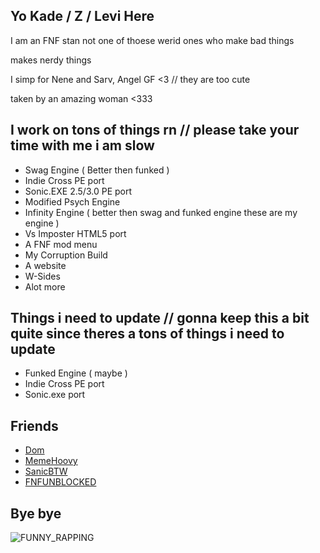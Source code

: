 ## Yo Kade / Z / Levi Here
I am an FNF stan not one of thoese werid ones who make bad things

makes nerdy things

I simp for Nene and Sarv, Angel GF <3 // they are too cute

taken by an amazing woman <333
## I work on tons of things rn // please take your time with me i am slow
- Swag Engine ( Better then funked )
- Indie Cross PE port
- Sonic.EXE 2.5/3.0 PE port
- Modified Psych Engine
- Infinity Engine ( better then swag and funked engine these are my engine ) 
- Vs Imposter HTML5 port
- A FNF mod menu
- My Corruption Build
- A website
- W-Sides
- Alot more
## Things i need to update // gonna keep this a bit quite since theres a tons of things i need to update
- Funked Engine ( maybe )
- Indie Cross PE port
- Sonic.exe port
## Friends
- [Dom](https://github.com/Dominicthecodingenuis) 
- [MemeHoovy](https://linktr.ee/memehoovy) 
- [SanicBTW](https://github.com/SanicBTW) 
- [FNFUNBLOCKED](https://github.com/fnfporterhi)
## Bye bye

 ![FUNNY_RAPPING](https://user-images.githubusercontent.com/92174516/166082282-9728574b-29b1-40fe-8808-b876e98473fc.gif)
